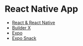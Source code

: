# React Native App


- [React & React Native](https://nativebase.io/)
- [Builder X](https://builderx.io/)
- [Expo](https://expo.dev/)
- [Expo Snack](https://snack.expo.dev/)
